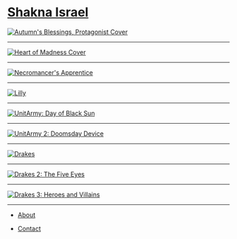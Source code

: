 # [Shakna Israel](/)

[![Autumn's Blessings, Protagonist Cover](/protagonist.png)](/protagonist)

---

[![Heart of Madness Cover](/heartofmadness.png)](/heartofmadness)

---

[![Necromancer's Apprentice](/necromancersapprentice.jpg)](/necromancersapprentice)

---

[![Lilly](/lilly.jpg)](/lilly)

---

[![UnitArmy: Day of Black Sun](/unitarmy-day-of-black-sun.jpg)](/uadobs)

---

[![UnitArmy 2: Doomsday Device](/unitarmy-doomsday-device.jpg)](/uadd)

---

[![Drakes](/drakes.jpg)](/drakes)

---

[![Drakes 2: The Five Eyes](/drakes-the-five-eyes.jpg)](/drakes2)

---

[![Drakes 3: Heroes and Villains](/drakes-heroes-and-villains.jpg)](/drakes3)

---

- [About](/about)

- [Contact](/contact)
